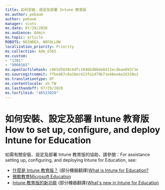 ```yaml
---
title: 如何安裝、設定及部署 Intune 教育版
ms.author: pebaum
author: pebaum
manager: scotv
ms.date: 07/29/2020
ms.audience: Admin
ms.topic: article
ROBOTS: NOINDEX, NOFOLLOW
localization_priority: Priority
ms.collection: Adm_O365
ms.custom:
- "1701"
- "9000165"
ms.openlocfilehash: c865d5830c6dfc1946bd08de0411ecdbae89373e
ms.sourcegitcommit: ffbed67c0a16ec423fa1d79b71e48ea4e2d320e1
ms.translationtype: HT
ms.contentlocale: zh-TW
ms.lasthandoff: 07/29/2020
ms.locfileid: "46523020"
---
```

# <a name="how-to-set-up-configure-and-deploy-intune-for-education"></a><span data-ttu-id="bcbb1-102">如何安裝、設定及部署 Intune 教育版</span><span class="sxs-lookup"><span data-stu-id="bcbb1-102">How to set up, configure, and deploy Intune for Education</span></span>

<span data-ttu-id="bcbb1-103">如需有關安裝、設定及部署 Intune 教育版的協助，請參閱：</span><span class="sxs-lookup"><span data-stu-id="bcbb1-103">For assistance setting up, configuring, and deploying Intune for Education, see:</span></span>

- <span data-ttu-id="bcbb1-104">[什麼是 Intune 教育版？](https://docs.microsoft.com/intune-education/what-is-intune-for-education) \(部分機器翻譯\)</span><span class="sxs-lookup"><span data-stu-id="bcbb1-104">[What is Intune for Education?](https://docs.microsoft.com/intune-education/what-is-intune-for-education)</span></span>
- [<span data-ttu-id="bcbb1-105">微軟教育</span><span class="sxs-lookup"><span data-stu-id="bcbb1-105">Microsoft Education</span></span>](https://www.microsoft.com/education/intune/default.aspx)
- <span data-ttu-id="bcbb1-106">[Intune 教育版的新功能](https://docs.microsoft.com/intune-education/whats-new-in-edu) \(部分機器翻譯\)</span><span class="sxs-lookup"><span data-stu-id="bcbb1-106">[What's new in Intune for Education](https://docs.microsoft.com/intune-education/whats-new-in-edu)</span></span>